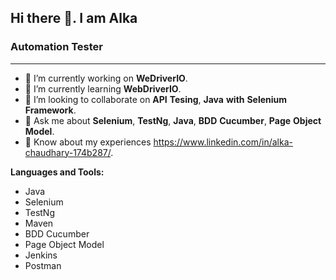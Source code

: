   Hi there 👋. I am Alka
--------------------------------------------------------------------------------------------------------------------------------------------------------------------------
### Automation Tester
--------------------------------------------------------------------------------------------------------------------------------------------------------------------------

- 🔭 I’m currently working on **WeDriverIO**.
- 🌱 I’m currently learning **WebDriverIO**.
- 👯 I’m looking to collaborate on **API** **Tesing**, **Java** **with** **Selenium** **Framework**.
- 💬 Ask me about **Selenium**, **TestNg**, **Java**, **BDD** **Cucumber**, **Page** **Object** **Model**.
- 📄 Know about my experiences https://www.linkedin.com/in/alka-chaudhary-174b287/.

**Languages and Tools:**

- Java
- Selenium
- TestNg
- Maven
- BDD Cucumber
- Page Object Model
- Jenkins
- Postman

<!--
**AlkaChaudhary/AlkaChaudhary** is a ✨ _special_ ✨ repository because its `README.md` (this file) appears on your GitHub profile.

Here are some ideas to get you started:


-->
